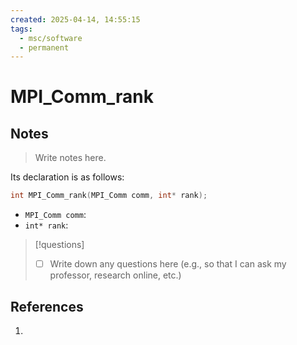 ```yaml
---
created: 2025-04-14, 14:55:15
tags:
  - msc/software
  - permanent
---
```

# MPI_Comm_rank

## Notes

> Write notes here.

Its declaration is as follows:

```c
int MPI_Comm_rank(MPI_Comm comm, int* rank);
```

- `MPI_Comm comm`:
- `int* rank`:

> [!questions]
> - [ ] Write down any questions here (e.g., so that I can ask my professor, research online, etc.)

## References

1. 
